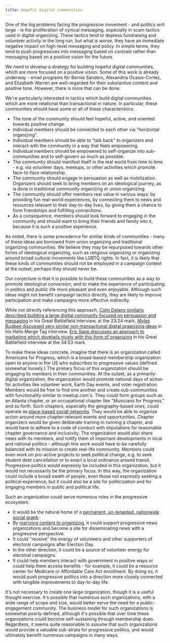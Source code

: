 ```yaml
---
title: Hopeful digital communities
---
```


One of the big problems facing the progressive movement - and politics writ large - is the proliferation of cynical messaging, especially in scam tactics used in digital organizing. These tactics tend to depress fundraising and volunteer activity in the long run, but what is worse, they have an immediate negative impact on high-level messaging and policy. In simple terms, they tend to push progressives into messaging based on contrast rather than messaging based on a positive vision for the future.

We need to develop a strategy for building hopeful digital communities, which are more focused on a positive vision. Some of this work is already underway - email programs for Bernie Sanders, Alexandria Ocasio-Cortez, and Elizabeth Warren are well-regarded for their substantive content and positive tone. However, there is more that can be done.

We're particularly interested in tactics which build digital communities which are more relational than transactional in nature. In particular, these communities should have some or all of these characteristics:

* The tone of the community should feel hopeful, active, and oriented towards positive change.
* Individual members should be connected to each other via "horizontal organizing".
* Individual members should be able to "talk back" to organizers and interact with the community in a way that feels empowering.
* Individual members should be empowered to self-organize into sub-communities and to self-govern as much as possible.
* The community should manifest itself in the real world from time to time - e.g. via volunteer days, meetups, or other activities which promote face-to-face relationship.
* The community should engage in persuasion as well as mobilization. Organizers should seek to bring members on an ideological journey, as is done in traditional community organizing or union organizing.
* The community should offer members real value in various ways: by providing fun real-world experiences, by connecting them to news and resources relevant to their day-to-day lives, by giving them a chance to form friendships and fulfilling connections.
* As a consequence, members should look forward to engaging in the community and should want to bring their friends and family into it, because it is such a positive experience.

As noted, there is some precedence for similar kinds of communities - many of these ideas are borrowed from union organizing and traditional organizing communities. We believe they may be repurposed towards other forms of ideological organizing, such as religious organizing or organizing around broad cultural movements like LGBTQ rights. In fact, it is likely that these kinds of communities should not be employed in a campaign context at the outset; perhaps they should never be.

Our conjecture is that it is possible to build these communities as a way to promote ideological conversion, and to make the experience of participating in politics and public life more pleasant and even enjoyable. Although such ideas might not benefit campaign tactics directly, they are likely to improve participation and make campaigns more effective indirectly.

While not directly referencing this approach, [Colin Delany similarly described building a large digital community focused on persuasion and messaging](https://www.resistancedashboard.com/node/583) in his Great Battlefield interview, at the 23:24 mark. [Myles Bugbee discussed very similar non-transactional digital organizing ideas](https://joshklemons.com/hmt-beyond-the-transactional/) in his Hello Merge Tag interview. [Eric Sapp discusses an approach to marketing which dovetails nicely with this form of organizing](https://www.resistancedashboard.com/node/1001) in his Great Battlefield interview at the 34:53 mark.

To make these ideas concrete, imagine that there is an organization called Americans for Progress, which is a broad-based membership organization open to anyone in the US who subscribes to progressive values (defined somewhat loosely.) The primary focus of this organization should be engaging its members in their communities. At the outset, as a primarily-digital organization, the organization would promote national days of action for activities like volunteer work, Earth Day events, and voter registration. Members would be free to find one another and create sub-communities with functionality similar to meetup.com's. They could form groups such as an Atlanta chapter, or an occupational chapter like "Musicians for Progress," and so forth. Such chapters, especially the geography-based ones, could operate as [place-based social networks](https://codehopelabs.com/ideas/place-based-social-network.html). They would be able to organize action around more chapter-relevant events and opportunities. Chapter organizers would be given deliberate training in running a chapter, and would have to adhere to a code of conduct with stipulations for reasonable chapter governance and inclusivity. The organization would also share news with its members, and notify them of important developments in local and national politics - although this work would have to be carefully balanced with its mission to create real-life community. Members could even work on pro-active projects to seek political change, e.g. to seek student debt cancellation or to enact a local ordinance around transit. Progressive politics would expressly be included in this organization, but it would not necessarily be the primary focus. In this way, the organization could include a broad swath of people, even those not expressly seeking a political experience; but it could also be a site for politicization and for engaging members in public and political life.

Such an organization could serve numerous roles in the progressive ecosystem:

* It would be the natural home of a [permanent, un-tenanted, nationwide social graph](https://codehopelabs.com/ideas/social-graph.html).
* By [marrying content to organizing](https://codehopelabs.com/ideas/marry-content-and-organizing.html), it could support progressive news organizations and become a site for disseminating news with a progressive perspective.
* It could "receive" the energy of volunteers and other supporters of electoral campaigns after Election Day.
* In the other direction, it could be a source of volunteer energy for electoral campaigns.
* It could help members interact with government in positive ways or could help them access benefits - for example, it could be a resource center for Medicare or Affordable Care Act enrollment. By doing so, it would push progressive politics into a direction more closely connected with tangible improvements to day-to-day life.

It's not necessary to create one large organization, though it is a useful thought exercise. It's possible that numerous such organizations, with a wide range of scope and size, would better serve the need for a public-engagement community. The business model for such organizations is somewhat poorly-defined, although it's possible that over time these organizations could become self-sustaining through membership dues. Regardless, it seems quite reasonable to assume that such organizations would provide a valuable sub-strata for progressive politics, and would ultimately benefit numerous campaigns in many ways.